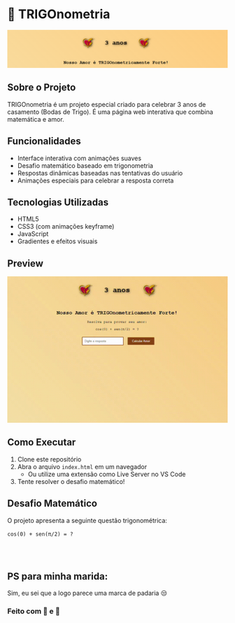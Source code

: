 # 🌾 TRIGOnometria

<img src="./img/readme-1.png" style="width: 600px;">

## Sobre o Projeto

TRIGOnometria é um projeto especial criado para celebrar 3 anos de casamento (Bodas de Trigo). 
É uma página web interativa que combina matemática e amor.

## Funcionalidades

- Interface interativa com animações suaves
- Desafio matemático baseado em trigonometria
- Respostas dinâmicas baseadas nas tentativas do usuário
- Animações especiais para celebrar a resposta correta

## Tecnologias Utilizadas

- HTML5
- CSS3 (com animações keyframe)
- JavaScript
- Gradientes e efeitos visuais

## Preview

<img src="./img/readme-2.gif" style="width: 600px;">

## Como Executar

1. Clone este repositório
2. Abra o arquivo `index.html` em um navegador
   - Ou utilize uma extensão como Live Server no VS Code
3. Tente resolver o desafio matemático!

## Desafio Matemático

O projeto apresenta a seguinte questão trigonométrica:
```
cos(0) + sen(π/2) = ?
```
<br>
<br>

## PS para minha marida:
Sim, eu sei que a logo parece uma marca de padaria 😒

### Feito com 💖 e 🌾